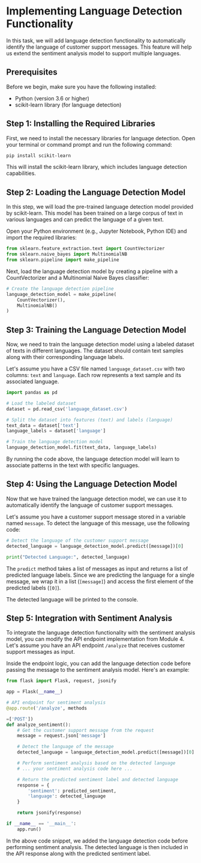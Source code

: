 # Implementing Language Detection Functionality

In this task, we will add language detection functionality to automatically identify the language of customer support messages. This feature will help us extend the sentiment analysis model to support multiple languages.

## Prerequisites

Before we begin, make sure you have the following installed:

- Python (version 3.6 or higher)
- scikit-learn library (for language detection)

## Step 1: Installing the Required Libraries

First, we need to install the necessary libraries for language detection. Open your terminal or command prompt and run the following command:

```bash
pip install scikit-learn
```

This will install the scikit-learn library, which includes language detection capabilities.

## Step 2: Loading the Language Detection Model

In this step, we will load the pre-trained language detection model provided by scikit-learn. This model has been trained on a large corpus of text in various languages and can predict the language of a given text.

Open your Python environment (e.g., Jupyter Notebook, Python IDE) and import the required libraries:

```python
from sklearn.feature_extraction.text import CountVectorizer
from sklearn.naive_bayes import MultinomialNB
from sklearn.pipeline import make_pipeline
```

Next, load the language detection model by creating a pipeline with a CountVectorizer and a Multinomial Naive Bayes classifier:

```python
# Create the language detection pipeline
language_detection_model = make_pipeline(
    CountVectorizer(),
    MultinomialNB()
)
```

## Step 3: Training the Language Detection Model

Now, we need to train the language detection model using a labeled dataset of texts in different languages. The dataset should contain text samples along with their corresponding language labels.

Let's assume you have a CSV file named `language_dataset.csv` with two columns: `text` and `language`. Each row represents a text sample and its associated language.

```python
import pandas as pd

# Load the labeled dataset
dataset = pd.read_csv('language_dataset.csv')

# Split the dataset into features (text) and labels (language)
text_data = dataset['text']
language_labels = dataset['language']

# Train the language detection model
language_detection_model.fit(text_data, language_labels)
```

By running the code above, the language detection model will learn to associate patterns in the text with specific languages.

## Step 4: Using the Language Detection Model

Now that we have trained the language detection model, we can use it to automatically identify the language of customer support messages.

Let's assume you have a customer support message stored in a variable named `message`. To detect the language of this message, use the following code:

```python
# Detect the language of the customer support message
detected_language = language_detection_model.predict([message])[0]

print("Detected Language:", detected_language)
```

The `predict` method takes a list of messages as input and returns a list of predicted language labels. Since we are predicting the language for a single message, we wrap it in a list (`[message]`) and access the first element of the predicted labels (`[0]`).

The detected language will be printed to the console.

## Step 5: Integration with Sentiment Analysis

To integrate the language detection functionality with the sentiment analysis model, you can modify the API endpoint implementation from Module 4. Let's assume you have an API endpoint `/analyze` that receives customer support messages as input. 

Inside the endpoint logic, you can add the language detection code before passing the message to the sentiment analysis model. Here's an example:

```python
from flask import Flask, request, jsonify

app = Flask(__name__)

# API endpoint for sentiment analysis
@app.route('/analyze', methods

=['POST'])
def analyze_sentiment():
    # Get the customer support message from the request
    message = request.json['message']

    # Detect the language of the message
    detected_language = language_detection_model.predict([message])[0]

    # Perform sentiment analysis based on the detected language
    # ... your sentiment analysis code here ...

    # Return the predicted sentiment label and detected language
    response = {
        'sentiment': predicted_sentiment,
        'language': detected_language
    }

    return jsonify(response)

if __name__ == '__main__':
    app.run()
```

In the above code snippet, we added the language detection code before performing sentiment analysis. The detected language is then included in the API response along with the predicted sentiment label.

